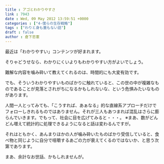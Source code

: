 ```yaml
---
title : アゴとわかりやすさ
link : 7943
date : Wed, 09 May 2012 13:59:51 +0000
categories : ["4-僕らの生存戦略"]
tags : ["わりと身も蓋もない話"]
draft : false
author : 倉下忠憲
---
```


最近は「わかりやすい」コンテンツが好まれます。

そりゃどうせなら、わかりにくいよりもわかりやすい方がよいでしょう。

難解な内容を噛み砕いて教えてくれるのは、時間的にも大変有効です。

でも、そういうわかりやすいものばかりに触れていると、この世の中が複雑なものであることが見落とされがちになるかもしれないな、という危惧みたいなものがあります。

人間一人とってみても、「こうすれば、あぁなる」的な直線系アプローチだけでフォローしきれるものではありません。それが三人もあつまれば混乱はさらに膨らんでいきます。でもって、社会に目を広げてみると・・・。
※まあ、数がどんどん増えて統計的に処理できるようになると話は変わるんですが。

それはともかく、あんまりほかの人が噛み砕いたものばかり受信していると、食べ物と同じように自分で咀嚼するあごの力が衰えてくるのではないか、と思う次第であります。

まあ、余計なお世話、かもしれませんが。